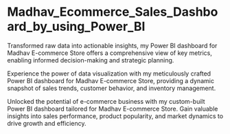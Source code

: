 # Madhav_Ecommerce_Sales_Dashboard_by_using_Power_BI

Transformed raw data into actionable insights, my Power BI dashboard for Madhav E-commerce Store offers a comprehensive view of key metrics, enabling informed decision-making and strategic planning.

Experience the power of data visualization with my meticulously crafted Power BI dashboard for Madhav E-commerce Store, providing a dynamic snapshot of sales trends, customer behavior, and inventory management.

Unlocked the potential of e-commerce business with my custom-built Power BI dashboard tailored for Madhav E-commerce Store. Gain valuable insights into sales performance, product popularity, and market dynamics to drive growth and efficiency.
